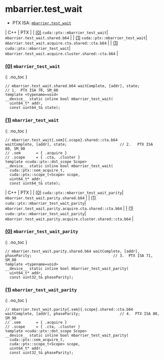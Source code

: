 # mbarrier.test_wait

- PTX ISA: [`mbarrier.test_wait`](https://docs.nvidia.com/cuda/parallel-thread-execution/index.html#parallel-synchronization-and-communication-instructions-mbarrier-test-wait-mbarrier-try-wait)

| C++ | PTX |
| [(0)](#0-mbarrier_test_wait) `cuda::ptx::mbarrier_test_wait`| `mbarrier.test_wait.shared.b64` |
| [(1)](#1-mbarrier_test_wait) `cuda::ptx::mbarrier_test_wait`| `mbarrier.test_wait.acquire.cta.shared::cta.b64` |
| [(1)](#1-mbarrier_test_wait) `cuda::ptx::mbarrier_test_wait`| `mbarrier.test_wait.acquire.cluster.shared::cta.b64` |


### [(0)](#0-mbarrier_test_wait) `mbarrier_test_wait`
{: .no_toc }
```cuda
// mbarrier.test_wait.shared.b64 waitComplete, [addr], state;                                                  // 1.  PTX ISA 70, SM_80
template <typename=void>
__device__ static inline bool mbarrier_test_wait(
  uint64_t* addr,
  const uint64_t& state);
```

### [(1)](#1-mbarrier_test_wait) `mbarrier_test_wait`
{: .no_toc }
```cuda
// mbarrier.test_wait{.sem}{.scope}.shared::cta.b64        waitComplete, [addr], state;                        // 2.   PTX ISA 80, SM_90
// .sem       = { .acquire }
// .scope     = { .cta, .cluster }
template <cuda::ptx::dot_scope Scope>
__device__ static inline bool mbarrier_test_wait(
  cuda::ptx::sem_acquire_t,
  cuda::ptx::scope_t<Scope> scope,
  uint64_t* addr,
  const uint64_t& state);
```

| C++ | PTX |
| [(0)](#0-mbarrier_test_wait_parity) `cuda::ptx::mbarrier_test_wait_parity`| `mbarrier.test_wait.parity.shared.b64` |
| [(1)](#1-mbarrier_test_wait_parity) `cuda::ptx::mbarrier_test_wait_parity`| `mbarrier.test_wait.parity.acquire.cta.shared::cta.b64` |
| [(1)](#1-mbarrier_test_wait_parity) `cuda::ptx::mbarrier_test_wait_parity`| `mbarrier.test_wait.parity.acquire.cluster.shared::cta.b64` |


### [(0)](#0-mbarrier_test_wait_parity) `mbarrier_test_wait_parity`
{: .no_toc }
```cuda
// mbarrier.test_wait.parity.shared.b64 waitComplete, [addr], phaseParity;                                     // 3.  PTX ISA 71, SM_80
template <typename=void>
__device__ static inline bool mbarrier_test_wait_parity(
  uint64_t* addr,
  const uint32_t& phaseParity);
```

### [(1)](#1-mbarrier_test_wait_parity) `mbarrier_test_wait_parity`
{: .no_toc }
```cuda
// mbarrier.test_wait.parity{.sem}{.scope}.shared::cta.b64 waitComplete, [addr], phaseParity;                  // 4.  PTX ISA 80, SM_90
// .sem       = { .acquire }
// .scope     = { .cta, .cluster }
template <cuda::ptx::dot_scope Scope>
__device__ static inline bool mbarrier_test_wait_parity(
  cuda::ptx::sem_acquire_t,
  cuda::ptx::scope_t<Scope> scope,
  uint64_t* addr,
  const uint32_t& phaseParity);
```
